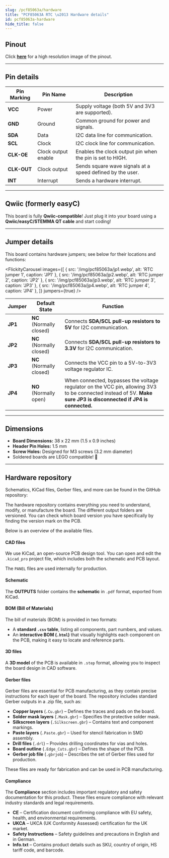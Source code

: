 ```yaml
---
slug: /pcf85063a/hardware
title: "PCF85063A RTC \u2013 Hardware details"
id: pcf85063a-hardware
hide_title: false
---
```

## Pinout

<CenteredImage src="/img/pcf85063a/pinout.jpg" alt="Pinout" />

Click [**here**](/img/pcf85063a/pinout.jpg) for a high resolution image of the pinout.

---

## Pin details

| Pin Marking | Pin Name | Description                                                                  |
| ----------- | -------- | ---------------------------------------------------------------------------- |
| **VCC**     | Power    | Supply voltage (both 5V and 3V3 are supported).                              |
| **GND**     | Ground   | Common ground for power and signals.                                         |
| **SDA**     | Data     | I2C data line for communication.                                             |
| **SCL**     | Clock    | I2C clock line for communication.                                            |
| **CLK-OE**  | Clock output enable  | Enables the clock output pin when the pin is set to HIGH.          |
| **CLK-OUT** | Clock output         | Sends square wave signals at a speed defined by the user.          |
| **INT**     | Interrupt            | Sends a hardware interrupt.                                        |

---

## Qwiic (formerly easyC)  

<CenteredImage src="/img/easyc_transparent.png" alt="EasyC/qwiic cable" width="550px" />
 
<InfoBox> This board is fully **Qwiic-compatible**! Just plug it into your board using a **Qwiic/easyC/STEMMA QT cable** and start coding! </InfoBox>

<QuickLink 
  title="Qwiic (formerly easyC) details and specifications" 
  description="Learn about hardware specifications, compatibility, and usage of the Qwiic connector." 
  url="/qwiic" 
/>

---

## Jumper details

This board contains hardware jumpers; see below for their locations and functions:

<FlickityCarousel
  images={[
    { src: '/img/pcf85063a/jp1.webp', alt: 'RTC jumper 1', caption: 'JP1' },
    { src: '/img/pcf85063a/jp2.webp', alt: 'RTC jumper 2', caption: 'JP2' },
    { src: '/img/pcf85063a/jp3.webp', alt: 'RTC jumper 3', caption: 'JP3' },
    { src: '/img/pcf85063a/jp4.webp', alt: 'RTC jumper 4', caption: 'JP4' },
  ]}
  jumpers={true}
/>

| Jumper  | Default State            | Function                                                                                                                                                                      |
| ------- | ------------------------ | ----------------------------------------------------------------------------------------------------------------------------------------------------------------------------- |
| **JP1** | **NC** (Normally closed) | Connects **SDA/SCL pull-up resistors to 5V** for I2C communication.                                                                                                           |
| **JP2** | **NC** (Normally closed) | Connects **SDA/SCL pull-up resistors to 3.3V** for I2C communication.                                                                                                         |
| **JP3** | **NC** (Normally closed) | Connects the VCC pin to a 5V-to-3V3 voltage regulator IC.                                                                                                                     |
| **JP4** | **NO** (Normally open)   | When connected, bypasses the voltage regulator on the VCC pin, allowing 3V3 to be connected instead of 5V. **Make sure JP3 is disconnected if JP4 is connected.** |

---

## Dimensions

- **Board Dimensions:** 38 x 22 mm (1.5 x 0.9 inches)
- **Header Pin Holes:** 1.5 mm
- **Screw Holes:** Designed for M3 screws (3.2 mm diameter)
- Soldered boards are LEGO compatible! 🧱

---

## Hardware repository

Schematics, KiCad files, Gerber files, and more can be found in the GitHub repository:

<QuickLink 
  title="Real time clock RTC PCF85063A breakout Hardware Design" 
  description="GitHub hardware repository for this product"
  url="https://github.com/SolderedElectronics/Real-time-clock-RTC-PCF85063A-breakout-hardware-design/tree/main" 
/> 

The hardware repository contains everything you need to understand, modify, or manufacture the board. The different output folders are versioned. You can check which board version you have specifically by finding the version mark on the PCB.

Below is an overview of the available files.  

#### CAD files

We use KiCad, an open-source PCB design tool. You can open and edit the `.kicad_pro` project file, which includes both the schematic and PCB layout.  

The `PANEL` files are used internally for production.  

#### Schematic

The **OUTPUTS** folder contains the **schematic** in `.pdf` format, exported from KiCad.

#### BOM (Bill of Materials)

The bill of materials (BOM) is provided in two formats:  

- A **standard `.csv` table**, listing all components, part numbers, and values.  
- An **interactive BOM (`.html`)** that visually highlights each component on the PCB, making it easy to locate and reference parts.  

#### 3D files

A **3D model** of the PCB is available in `.step` format, allowing you to inspect the board design in CAD software.  

#### Gerber files 

Gerber files are essential for PCB manufacturing, as they contain precise instructions for each layer of the board. The repository includes standard Gerber outputs in a .zip file, such as:  

- **Copper layers** (`.Cu.gbr`) – Defines the traces and pads on the board.  
- **Solder mask layers** (`.Mask.gbr`) – Specifies the protective solder mask.  
- **Silkscreen layers** (`.Silkscreen.gbr`) – Contains text and component markings.  
- **Paste layers** (`.Paste.gbr`) – Used for stencil fabrication in SMD assembly.  
- **Drill files** (`.drl`) – Provides drilling coordinates for vias and holes.  
- **Board outline** (`.Edge_Cuts.gbr`) – Defines the shape of the PCB.  
- **Gerber job file** (`.gbrjob`) – Describes the set of Gerber files used for production.  

These files are ready for fabrication and can be used in PCB manufacturing.

#### Compliance  

The **Compliance** section includes important regulatory and safety documentation for this product. These files ensure compliance with relevant industry standards and legal requirements.  

- **CE** – Certification document confirming compliance with EU safety, health, and environmental requirements.  
- **UKCA** – UKCA (UK Conformity Assessed) certification for the UK market.  
- **Safety Instructions** – Safety guidelines and precautions in English and in German.
- **Info.txt** – Contains product details such as SKU, country of origin, HS tariff code, and barcode.